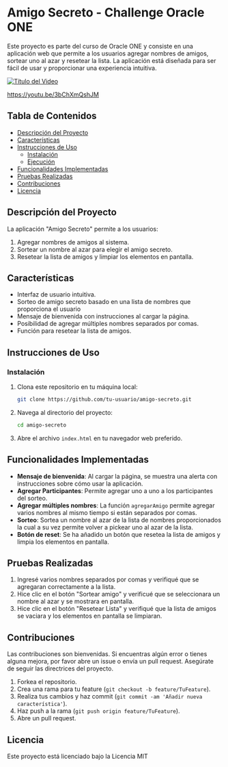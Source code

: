 # Amigo Secreto - Challenge Oracle ONE

Este proyecto es parte del curso de Oracle ONE y consiste en una aplicación web que permite a los usuarios agregar nombres de amigos, sortear uno al azar y resetear la lista. La aplicación está diseñada para ser fácil de usar y proporcionar una experiencia intuitiva.

[![Título del Video](https://img.youtube.com/vi/3bChXmQshJM/0.jpg)](https://www.youtube.com/watch?v=3bChXmQshJM)

https://youtu.be/3bChXmQshJM

## Tabla de Contenidos
- [Descripción del Proyecto](#descripción-del-proyecto)
- [Características](#características)
- [Instrucciones de Uso](#instrucciones-de-uso)
  - [Instalación](#instalación)
  - [Ejecución](#ejecución)
- [Funcionalidades Implementadas](#funcionalidades-implementadas)
- [Pruebas Realizadas](#pruebas-realizadas)
- [Contribuciones](#contribuciones)
- [Licencia](#licencia)

## Descripción del Proyecto

La aplicación "Amigo Secreto" permite a los usuarios:
1. Agregar nombres de amigos al sistema.
2. Sortear un nombre al azar para elegir el amigo secreto.
3. Resetear la lista de amigos y limpiar los elementos en pantalla.

## Características

- Interfaz de usuario intuitiva.
- Sorteo de amigo secreto basado en una lista de nombres que proporciona el usuario
- Mensaje de bienvenida con instrucciones al cargar la página.
- Posibilidad de agregar múltiples nombres separados por comas.
- Función para resetear la lista de amigos.

## Instrucciones de Uso

### Instalación

1. Clona este repositorio en tu máquina local:
   ```sh
   git clone https://github.com/tu-usuario/amigo-secreto.git
   ```

2. Navega al directorio del proyecto:
   ```sh
   cd amigo-secreto
   ```

3. Abre el archivo `index.html` en tu navegador web preferido.

## Funcionalidades Implementadas

- **Mensaje de bienvenida**: Al cargar la página, se muestra una alerta con instrucciones sobre cómo usar la aplicación.
- **Agregar Participantes**: Permite agregar uno a uno a los participantes del sorteo.
- **Agregar múltiples nombres**: La función `agregarAmigo` permite agregar varios nombres al mismo tiempo si están separados por comas.
- **Sorteo**: Sortea un nombre al azar de la lista de nombres proporcionados la cual a su vez permite volver a pickear uno al azar de la lista.
- **Botón de reset**: Se ha añadido un botón que resetea la lista de amigos y limpia los elementos en pantalla.

## Pruebas Realizadas

1. Ingresé varios nombres separados por comas y verifiqué que se agregaran correctamente a la lista.
2. Hice clic en el botón "Sortear amigo" y verificué que se seleccionara un nombre al azar y se mostrara en pantalla.
3. Hice clic en el botón "Resetear Lista" y verifiqué que la lista de amigos se vaciara y los elementos en pantalla se limpiaran.

## Contribuciones

Las contribuciones son bienvenidas. Si encuentras algún error o tienes alguna mejora, por favor abre un issue o envía un pull request. Asegúrate de seguir las directrices del proyecto.

1. Forkea el repositorio.
2. Crea una rama para tu feature (`git checkout -b feature/TuFeature`).
3. Realiza tus cambios y haz commit (`git commit -am 'Añadir nueva característica'`).
4. Haz push a la rama (`git push origin feature/TuFeature`).
5. Abre un pull request.

## Licencia

Este proyecto está licenciado bajo la Licencia MIT
